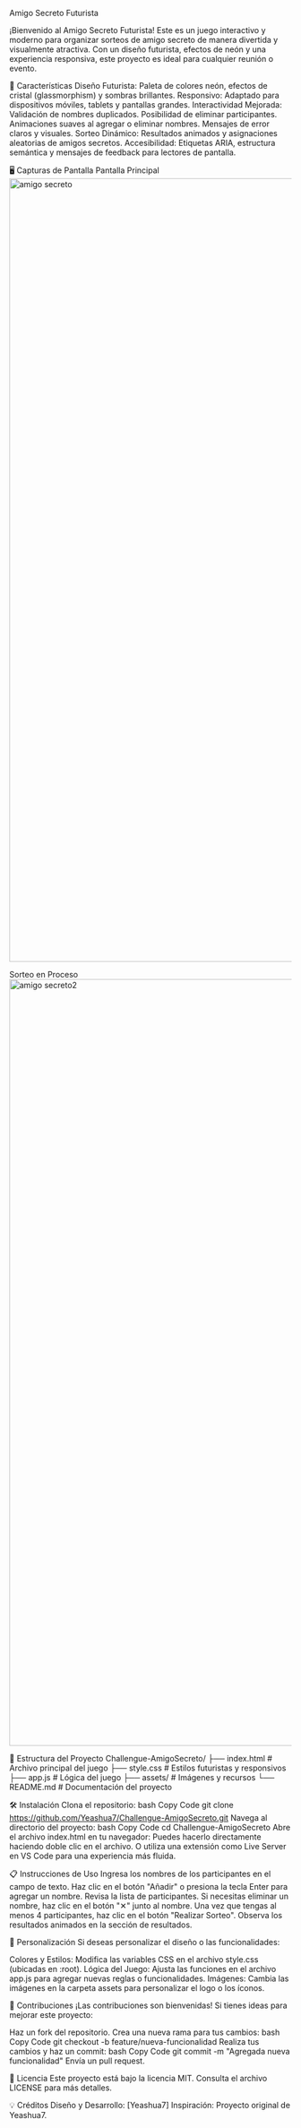 Amigo Secreto Futurista

¡Bienvenido al Amigo Secreto Futurista! Este es un juego interactivo y moderno para organizar sorteos de amigo secreto de manera divertida y visualmente atractiva. Con un diseño futurista, efectos de neón y una experiencia responsiva, este proyecto es ideal para cualquier reunión o evento.

🚀 Características
Diseño Futurista: Paleta de colores neón, efectos de cristal (glassmorphism) y sombras brillantes.
Responsivo: Adaptado para dispositivos móviles, tablets y pantallas grandes.
Interactividad Mejorada:
Validación de nombres duplicados.
Posibilidad de eliminar participantes.
Animaciones suaves al agregar o eliminar nombres.
Mensajes de error claros y visuales.
Sorteo Dinámico: Resultados animados y asignaciones aleatorias de amigos secretos.
Accesibilidad: Etiquetas ARIA, estructura semántica y mensajes de feedback para lectores de pantalla.

🖥️ Capturas de Pantalla
Pantalla Principal
<img width="1399" alt="amigo secreto" src="https://github.com/user-attachments/assets/493e5e08-068b-4205-b67d-d51464b544d9" />

Sorteo en Proceso
<img width="1369" alt="amigo secreto2" src="https://github.com/user-attachments/assets/0f19985f-abc4-4441-9298-2f5a0b6cef33" />


📂 Estructura del Proyecto
Challengue-AmigoSecreto/
├── index.html        # Archivo principal del juego
├── style.css         # Estilos futuristas y responsivos
├── app.js            # Lógica del juego
├── assets/           # Imágenes y recursos
└── README.md         # Documentación del proyecto

🛠️ Instalación
Clona el repositorio:
bash
Copy Code
git clone https://github.com/Yeashua7/Challengue-AmigoSecreto.git
Navega al directorio del proyecto:
bash
Copy Code
cd Challengue-AmigoSecreto
Abre el archivo index.html en tu navegador:
Puedes hacerlo directamente haciendo doble clic en el archivo.
O utiliza una extensión como Live Server en VS Code para una experiencia más fluida.

📋 Instrucciones de Uso
Ingresa los nombres de los participantes en el campo de texto.
Haz clic en el botón "Añadir" o presiona la tecla Enter para agregar un nombre.
Revisa la lista de participantes. Si necesitas eliminar un nombre, haz clic en el botón "✕" junto al nombre.
Una vez que tengas al menos 4 participantes, haz clic en el botón "Realizar Sorteo".
Observa los resultados animados en la sección de resultados.

🎨 Personalización
Si deseas personalizar el diseño o las funcionalidades:

Colores y Estilos: Modifica las variables CSS en el archivo style.css (ubicadas en :root).
Lógica del Juego: Ajusta las funciones en el archivo app.js para agregar nuevas reglas o funcionalidades.
Imágenes: Cambia las imágenes en la carpeta assets para personalizar el logo o los íconos.

🤝 Contribuciones
¡Las contribuciones son bienvenidas! Si tienes ideas para mejorar este proyecto:

Haz un fork del repositorio.
Crea una nueva rama para tus cambios:
bash
Copy Code
git checkout -b feature/nueva-funcionalidad
Realiza tus cambios y haz un commit:
bash
Copy Code
git commit -m "Agregada nueva funcionalidad"
Envía un pull request.

📝 Licencia
Este proyecto está bajo la licencia MIT. Consulta el archivo LICENSE para más detalles.

💡 Créditos
Diseño y Desarrollo: [Yeashua7]
Inspiración: Proyecto original de Yeashua7.
